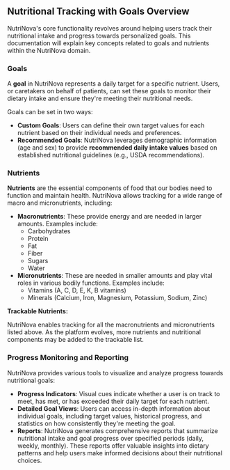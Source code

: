 

## **Nutritional Tracking with Goals Overview**

NutriNova's core functionality revolves around helping users track their nutritional intake and progress towards personalized goals. This documentation will explain key concepts related to goals and nutrients within the NutriNova domain.


### **Goals**

A **goal** in NutriNova represents a daily target for a specific nutrient. Users, or caretakers on behalf of patients, can set these goals to monitor their dietary intake and ensure they're meeting their nutritional needs.

Goals can be set in two ways:



* **Custom Goals**: Users can define their own target values for each nutrient based on their individual needs and preferences.
* **Recommended Goals**: NutriNova leverages demographic information (age and sex) to provide **recommended daily intake values** based on established nutritional guidelines (e.g., USDA recommendations).


### **Nutrients**

**Nutrients** are the essential components of food that our bodies need to function and maintain health. NutriNova allows tracking for a wide range of macro and micronutrients, including:



* **Macronutrients**: These provide energy and are needed in larger amounts. Examples include:
    * Carbohydrates
    * Protein
    * Fat
    * Fiber
    * Sugars
    * Water
* **Micronutrients**: These are needed in smaller amounts and play vital roles in various bodily functions. Examples include:
    * Vitamins (A, C, D, E, K, B vitamins)
    * Minerals (Calcium, Iron, Magnesium, Potassium, Sodium, Zinc)

**Trackable Nutrients:**

NutriNova enables tracking for all the macronutrients and micronutrients listed above. As the platform evolves, more nutrients and nutritional components may be added to the trackable list.


### **Progress Monitoring and Reporting**

NutriNova provides various tools to visualize and analyze progress towards nutritional goals:



* **Progress Indicators**: Visual cues indicate whether a user is on track to meet, has met, or has exceeded their daily target for each nutrient.
* **Detailed Goal Views**: Users can access in-depth information about individual goals, including target values, historical progress, and statistics on how consistently they're meeting the goal.
* **Reports**: NutriNova generates comprehensive reports that summarize nutritional intake and goal progress over specified periods (daily, weekly, monthly). These reports offer valuable insights into dietary patterns and help users make informed decisions about their nutritional choices.


